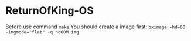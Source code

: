 # ReturnOfKing-OS

Before use command `make` You should create a image first:
`bximage -hd=60 -imgmode="flat" -q hd60M.img`


